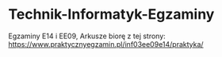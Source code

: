 # Technik-Informatyk-Egzaminy
Egzaminy E14 i EE09,
Arkusze biorę z tej strony: https://www.praktycznyegzamin.pl/inf03ee09e14/praktyka/
